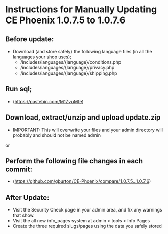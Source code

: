 # Instructions for Manually Updating CE Phoenix 1.0.7.5 to 1.0.7.6
## Before update:
* Download (and store safely) the following language files (in all the languages your shop uses);
    * /includes/languages/{language}/conditions.php
    * /includes/languages/{language}/privacy.php
    * /includes/languages/{language}/shipping.php
## Run sql;
* (https://pastebin.com/M1ZvuMfe)
## Download, extract/unzip and upload update.zip
* IMPORTANT: This will overwrite your files and your admin directory will probably and should not be named admin

or
## Perform the following file changes in each commit:
* (https://github.com/gburton/CE-Phoenix/compare/1.0.7.5...1.0.7.6)
## After Update:
* Visit the Security Check page in your admin area, and fix any warnings that show.
* Visit the all new info_pages system at admin > tools > Info Pages
* Create the three required slugs/pages using the data you safely stored
